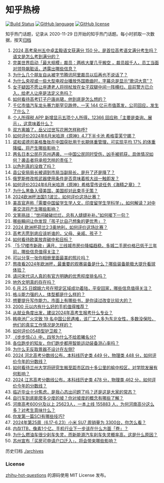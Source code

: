 # 知乎热榜
[![Build Status](https://github.com/ToWeLong/zhihu-hot-questions/workflows/CI/badge.svg)](https://github.com/ToWeLong/zhihu-hot-questions/actions)
[![GitHub language](https://img.shields.io/badge/language-golang-orange.svg)](https://golang.org/)
[![GitHub license](https://img.shields.io/github/license/ToWeLong/zhihu-hot-questions)](https://github.com/ToWeLong/zhihu-hot-questions/blob/main/LICENSE)

知乎热门话题，记录从 2020-11-29 日开始的知乎热门话题。每小时抓取一次数据，按天[归档](./archives)

<!-- BEGIN -->

1. [2024 高考泉州五中卓孟毅语文获满分 150 分，是首位高考语文满分考生吗？语文是怎么考到满分的？](https://www.zhihu.com/question/659795256)
1. [完美世界启动「最大规模」裁员：两栋大厦几乎搬空 ，裁员超千人，员工当面对领导飙脏话，透露出哪些信息？](https://www.zhihu.com/question/659849768)
1. [为什么几个朋友自从被字节腾讯阿里裁员以后再也不说话了？](https://www.zhihu.com/question/659273262)
1. [为什么央视或一些大型电视台播放外国歌曲时，字幕总是显示“歌词大意”？](https://www.zhihu.com/question/659698256)
1. [女子疑因不愿让座遭老人将拐杖放在女子双腿中间一阵横扫，目前警方已介入，给老人让座是法定义务吗？](https://www.zhihu.com/question/659840250)
1. [如何看待高考钉子户唐尚珺，他到底是怎么想的？](https://www.zhihu.com/question/658234761)
1. [千亿市值汽车龙头赛力斯罕见跌停，一天 144 亿元市值蒸发，公司回应，发生了什么？](https://www.zhihu.com/question/659876670)
1. [个人所得税 APP 新增显示五项个人所得，12366 回应称「主要是查询、展示」，这意味着什么？](https://www.zhihu.com/question/659779770)
1. [双方离婚了，岳父过世写花圈怎样称呼?](https://www.zhihu.com/question/656923280)
1. [如何评价2024年6月米哈游《原神》4.7下半卡池 希格雯芙宁娜？](https://www.zhihu.com/question/659888475)
1. [诺和诺德司美格鲁肽在中国获批用于长期体重管理，可实现平均 17% 的体重降幅，将产生哪些影响？](https://www.zhihu.com/question/659857019)
1. [两名日本公民在苏州遇袭，一中国公民同时受伤，凶手被抓获，具体情况如何？袭击者将承担怎样的责任？](https://www.zhihu.com/question/659869910)
1. [以色列真的没救了吗？](https://www.zhihu.com/question/659655171)
1. [县公安局局长被调到市局当副局长，是升了还是降了？](https://www.zhihu.com/question/659734395)
1. [俄罗斯修改核武器使用条件是否意味着核大战一触即发？](https://www.zhihu.com/question/659574605)
1. [如何评价2024年6月米哈游《原神》希格雯传说任务《海精之章》？](https://www.zhihu.com/question/659888118)
1. [为什么黑鱼入侵美国，美国却对此束手无策？](https://www.zhihu.com/question/28522646)
1. [2024欧洲杯法国1:1波兰，如何评价这场比赛？](https://www.zhihu.com/question/659852897)
1. [美高官声称「需要中国留学生学人文，印度留学生学科学」，如何解读？对中美交流将产生哪些影响？](https://www.zhihu.com/question/659849971)
1. [文笔挑战：“世间破破烂烂，总有人缝缝补补。”如何接下一句？](https://www.zhihu.com/question/659792121)
1. [哪些瞬间让你发现「孩子比自己想象的更优秀」？](https://www.zhihu.com/question/658235397)
1. [2024 欧洲杯荷兰2:3奥地利，如何评价这场比赛？](https://www.zhihu.com/question/659842935)
1. [高考志愿到底应该听谁的，父母、亲戚、孩子？](https://www.zhihu.com/question/656737846)
1. [如何看待欧美放弃碳中和目标？](https://www.zhihu.com/question/542858779)
1. [「5·17楼市新政」满月，三线城市房价降幅趋稳，多城二手房价格已低于三年前，哪些信息值得关注？](https://www.zhihu.com/question/659419261)
1. [可以分享一张你相册里面最美的照片吗？](https://www.zhihu.com/question/659694061)
1. [熬夜看2024年欧洲杯，最重要的观赛装备是什么？哪些装备能极大提升看球体验？](https://www.zhihu.com/question/659420174)
1. [请问宋代词人真的有官方明确的优秀程度排名吗？](https://www.zhihu.com/question/659695781)
1. [地外文明真的存在吗？](https://www.zhihu.com/question/658296797)
1. [6 月 25 日嫦娥六号在预定区域成功着陆，平安回家，哪些信息值得关注？](https://www.zhihu.com/question/659736695)
1. [格斗能力强的人，体型都是什么样的？](https://www.zhihu.com/question/631332255)
1. [想要提升写作能力，市面上有哪些书，是你读过改变比较大的？](https://www.zhihu.com/question/658921032)
1. [2000 元以内有什么好的手机值得推荐？](https://www.zhihu.com/question/656909546)
1. [从就业角度出发，建议2024年高考生报考什么专业？](https://www.zhihu.com/question/636718352)
1. [韩电池厂火灾致 19 名中国公民遇难，该厂工人多为东北女性，多数没保险，他们的真实工作情况是怎样的？](https://www.zhihu.com/question/659832537)
1. [如何评价054B型护卫舰？](https://www.zhihu.com/question/654111886)
1. [《步步惊心》中，四爷为什么不给若曦名分?](https://www.zhihu.com/question/313138326)
1. [各位跑步的知友，你们跑步都用智能运动装备测心率吗？](https://www.zhihu.com/question/657647726)
1. [为什么无反取景器不设计在左侧?](https://www.zhihu.com/question/657968875)
1. [2024 河北高考分数线公布，本科线历史类 449 分，物理类 448 分，如何评价今年的分数线？](https://www.zhihu.com/question/659765632)
1. [如何看待兰州大学将研究生搬至距市区四十多公里的榆中校区，对学院发展有何影响？](https://www.zhihu.com/question/659761335)
1. [2024 江苏高考分数线公布，本科线历史类 478 分，物理类 462 分，如何评价今年的分数线？](https://www.zhihu.com/question/659770981)
1. [临近毕业十分焦虑，是我心态出问题了吗？还是这是大家的常态？](https://www.zhihu.com/question/657933972)
1. [自行车到底能爬多少度的坡？你对坡度的概念有哪些了解？](https://www.zhihu.com/question/657209094)
1. [河南高考600分及以上 25623人，一本上线 155883 人，为何河南高分这么多？对考生意味什么？](https://www.zhihu.com/question/659839162)
1. [你发第一篇SCI有哪些技巧?](https://www.zhihu.com/question/464273360)
1. [2024年第25周（6.17-6.23）小米 SU7 周销量为 3300台，你怎么看？](https://www.zhihu.com/question/659864015)
1. [内存1TB，像素1个亿，手机行业下一步该在什么方面「卷」？](https://www.zhihu.com/question/658894394)
1. [为什么燃油车很少刹车失灵，而新能源汽车刹车失灵概率高，这是什么原因？](https://www.zhihu.com/question/659675567)
1. [苏州宣布「买房可申请户口迁入」，将会带来哪些影响？](https://www.zhihu.com/question/659881016)

<!-- END -->

历史归档 [./archives](./archives)


### License
[zhihu-hot-questions](https://github.com/towelong/zhihu-hot-questions) 的源码使用 MIT License 发布。